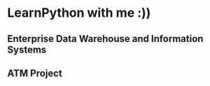 # LearnPython with me :))
Enterprise Data Warehouse and Information Systems
-------------------------------------------------

ATM Project
--------------------------
